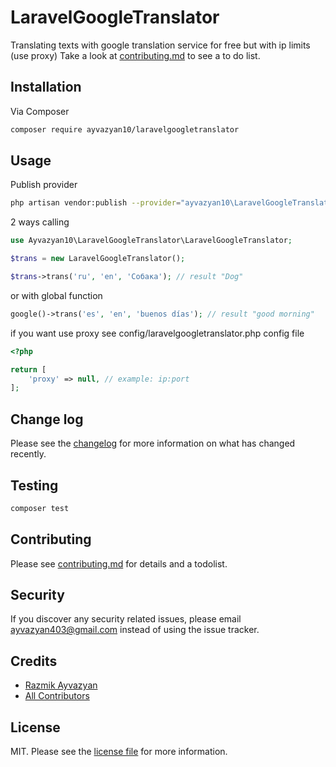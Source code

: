 # LaravelGoogleTranslator

Translating texts with google translation service for free but with ip limits (use proxy) Take a look at [contributing.md](contributing.md) to see a to do list.

## Installation

Via Composer

``` bash
composer require ayvazyan10/laravelgoogletranslator
````

## Usage

Publish provider

```` bash
php artisan vendor:publish --provider="ayvazyan10\LaravelGoogleTranslator\LaravelGoogleTranslatorServiceProvider"
````

2 ways calling

```` php
use Ayvazyan10\LaravelGoogleTranslator\LaravelGoogleTranslator;

$trans = new LaravelGoogleTranslator();

$trans->trans('ru', 'en', 'Собака'); // result "Dog"
````

or with global function

```` php
google()->trans('es', 'en', 'buenos días'); // result "good morning"
````

if you want use proxy see config/laravelgoogletranslator.php config file

```` php
<?php

return [
    'proxy' => null, // example: ip:port
];
````

## Change log

Please see the [changelog](changelog.md) for more information on what has changed recently.

## Testing

``` bash
composer test
```

## Contributing

Please see [contributing.md](contributing.md) for details and a todolist.

## Security

If you discover any security related issues, please email ayvazyan403@gmail.com instead of using the issue tracker.

## Credits

- [Razmik Ayvazyan][link-author]
- [All Contributors][link-contributors]

## License

MIT. Please see the [license file](license.md) for more information.

[ico-version]: https://img.shields.io/packagist/v/ayvazyan10/laravelgoogletranslator.svg?style=flat-square
[ico-downloads]: https://img.shields.io/packagist/dt/ayvazyan10/laravelgoogletranslator.svg?style=flat-square
[ico-travis]: https://img.shields.io/travis/ayvazyan10/laravelgoogletranslator/master.svg?style=flat-square
[ico-styleci]: https://styleci.io/repos/12345678/shield

[link-packagist]: https://packagist.org/packages/ayvazyan10/laravelgoogletranslator
[link-downloads]: https://packagist.org/packages/ayvazyan10/laravelgoogletranslator
[link-travis]: https://travis-ci.org/ayvazyan10/laravelgoogletranslator
[link-styleci]: https://styleci.io/repos/12345678
[link-author]: https://github.com/ayvazyan10
[link-contributors]: ../../contributors

